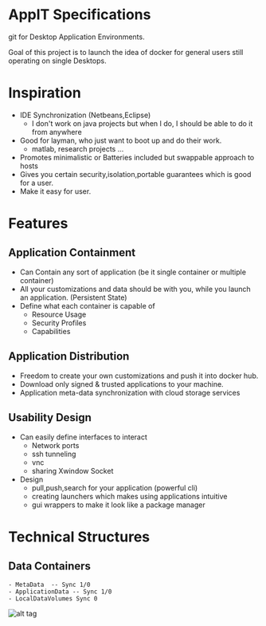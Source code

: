 AppIT Specifications
=== 
git for Desktop Application Environments.

Goal of this project is to launch the idea of docker for general users still operating on single Desktops.   

# Inspiration 
- IDE Synchronization (Netbeans,Eclipse)
	- I don't work on java projects but when I do, I should be able to do it from anywhere
- Good for layman, who just want to boot up and do their work. 
	- matlab, research projects ... 
- Promotes minimalistic or Batteries included but swappable approach to hosts 
- Gives you certain security,isolation,portable guarantees which is good for a user. 
- Make it easy for user.

# Features  
## Application Containment 
- Can Contain any sort of application (be it single container or multiple container)
- All your customizations and data should be with you, while you launch an application. (Persistent State)
- Define what each container is capable of 
	- Resource Usage 
	- Security Profiles 
	- Capabilities 

## Application Distribution 
- Freedom to create your own customizations and push it into docker hub. 
- Download only signed & trusted applications to your machine. 
- Application meta-data synchronization with cloud storage services 

## Usability Design 
- Can easily define interfaces to interact
	- Network ports 
	- ssh tunneling 
	- vnc 
	- sharing Xwindow Socket 
- Design 
	- pull,push,search for your application (powerful cli)
	- creating launchers which makes using applications intuitive 
	- gui wrappers to make it look like a package manager  	

# Technical Structures 
## Data Containers 
	- MetaData  -- Sync 1/0
	- ApplicationData -- Sync 1/0
	- LocalDataVolumes Sync 0 

![alt tag](https://bytebucket.org/rarchk/appit/raw/1e5844880497204593c435c6f81744b8ac780d16/arch.jpg?token=b3f9b15ba57a8048ee53aa852b8706b63c38be53)	 